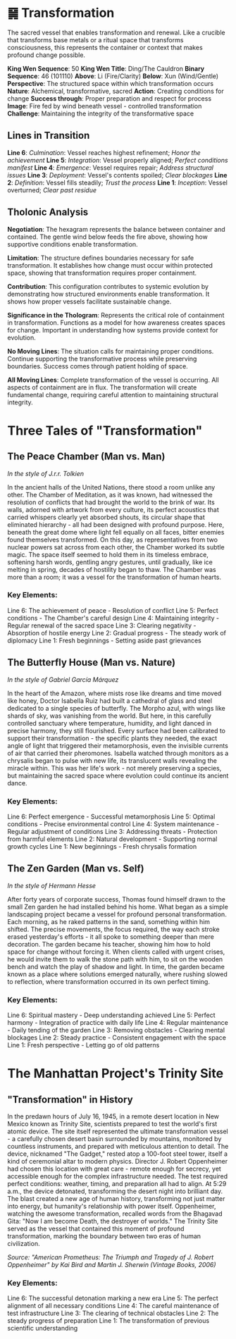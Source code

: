 # ䷱ Transformation

The sacred vessel that enables transformation and renewal. Like a crucible that transforms base metals or a ritual space that transforms consciousness, this represents the container or context that makes profound change possible.


**King Wen Sequence**: 50
**King Wen Title**: Ding/The Cauldron
**Binary Sequence**: 46 (101110)
**Above**: Li (Fire/Clarity)
**Below**: Xun (Wind/Gentle)
**Perspective**: The structured space within which transformation occurs
**Nature**: Alchemical, transformative, sacred
**Action**: Creating conditions for change
**Success through**: Proper preparation and respect for process
**Image**: Fire fed by wind beneath vessel - controlled transformation
**Challenge**: Maintaining the integrity of the transformative space

## Lines in Transition
**Line 6**: *Culmination*: Vessel reaches highest refinement; *Honor the achievement*
**Line 5**: *Integration*: Vessel properly aligned; *Perfect conditions manifest*
**Line 4**: *Emergence*: Vessel requires repair; *Address structural issues*
**Line 3**: *Deployment*: Vessel's contents spoiled; *Clear blockages*
**Line 2**: *Definition*: Vessel fills steadily; *Trust the process*
**Line 1**: *Inception*: Vessel overturned; *Clear past residue*

## Tholonic Analysis
**Negotiation**: The hexagram represents the balance between container and contained. The gentle wind below feeds the fire above, showing how supportive conditions enable transformation.

**Limitation**: The structure defines boundaries necessary for safe transformation. It establishes how change must occur within protected space, showing that transformation requires proper containment.

**Contribution**: This configuration contributes to systemic evolution by demonstrating how structured environments enable transformation. It shows how proper vessels facilitate sustainable change.

**Significance in the Thologram**: Represents the critical role of containment in transformation. Functions as a model for how awareness creates spaces for change. Important in understanding how systems provide context for evolution.

**No Moving Lines**: The situation calls for maintaining proper conditions. Continue supporting the transformative process while preserving boundaries. Success comes through patient holding of space.

**All Moving Lines**: Complete transformation of the vessel is occurring. All aspects of containment are in flux. The transformation will create fundamental change, requiring careful attention to maintaining structural integrity.
# Three Tales of "Transformation"

## The Peace Chamber (Man vs. Man)
*In the style of J.r.r. Tolkien*

In the ancient halls of the United Nations, there stood a room unlike any other. The Chamber of Meditation, as it was known, had witnessed the resolution of conflicts that had brought the world to the brink of war. Its walls, adorned with artwork from every culture, its perfect acoustics that carried whispers clearly yet absorbed shouts, its circular shape that eliminated hierarchy - all had been designed with profound purpose. Here, beneath the great dome where light fell equally on all faces, bitter enemies found themselves transformed. On this day, as representatives from two nuclear powers sat across from each other, the Chamber worked its subtle magic. The space itself seemed to hold them in its timeless embrace, softening harsh words, gentling angry gestures, until gradually, like ice melting in spring, decades of hostility began to thaw. The Chamber was more than a room; it was a vessel for the transformation of human hearts.

### Key Elements:

Line 6: The achievement of peace - Resolution of conflict
Line 5: Perfect conditions - The Chamber's careful design
Line 4: Maintaining integrity - Regular renewal of the sacred space
Line 3: Clearing negativity - Absorption of hostile energy
Line 2: Gradual progress - The steady work of diplomacy
Line 1: Fresh beginnings - Setting aside past grievances

## The Butterfly House (Man vs. Nature)
*In the style of Gabriel García Márquez*

In the heart of the Amazon, where mists rose like dreams and time moved like honey, Doctor Isabella Ruiz had built a cathedral of glass and steel dedicated to a single species of butterfly. The Morpho azul, with wings like shards of sky, was vanishing from the world. But here, in this carefully controlled sanctuary where temperature, humidity, and light danced in precise harmony, they still flourished. Every surface had been calibrated to support their transformation - the specific plants they needed, the exact angle of light that triggered their metamorphosis, even the invisible currents of air that carried their pheromones. Isabella watched through monitors as a chrysalis began to pulse with new life, its translucent walls revealing the miracle within. This was her life's work - not merely preserving a species, but maintaining the sacred space where evolution could continue its ancient dance.

### Key Elements:

Line 6: Perfect emergence - Successful metamorphosis
Line 5: Optimal conditions - Precise environmental control
Line 4: System maintenance - Regular adjustment of conditions
Line 3: Addressing threats - Protection from harmful elements
Line 2: Natural development - Supporting normal growth cycles
Line 1: New beginnings - Fresh chrysalis formation

## The Zen Garden (Man vs. Self)
*In the style of Hermann Hesse*

After forty years of corporate success, Thomas found himself drawn to the small Zen garden he had installed behind his home. What began as a simple landscaping project became a vessel for profound personal transformation. Each morning, as he raked patterns in the sand, something within him shifted. The precise movements, the focus required, the way each stroke erased yesterday's efforts - it all spoke to something deeper than mere decoration. The garden became his teacher, showing him how to hold space for change without forcing it. When clients called with urgent crises, he would invite them to walk the stone path with him, to sit on the wooden bench and watch the play of shadow and light. In time, the garden became known as a place where solutions emerged naturally, where rushing slowed to reflection, where transformation occurred in its own perfect timing.

### Key Elements:

Line 6: Spiritual mastery - Deep understanding achieved
Line 5: Perfect harmony - Integration of practice with daily life
Line 4: Regular maintenance - Daily tending of the garden
Line 3: Removing obstacles - Clearing mental blockages
Line 2: Steady practice - Consistent engagement with the space
Line 1: Fresh perspective - Letting go of old patterns
# The Manhattan Project's Trinity Site

## "Transformation" in History

In the predawn hours of July 16, 1945, in a remote desert location in New Mexico known as Trinity Site, scientists prepared to test the world's first atomic device. The site itself represented the ultimate transformation vessel - a carefully chosen desert basin surrounded by mountains, monitored by countless instruments, and prepared with meticulous attention to detail. The device, nicknamed "The Gadget," rested atop a 100-foot steel tower, itself a kind of ceremonial altar to modern physics. Director J. Robert Oppenheimer had chosen this location with great care - remote enough for secrecy, yet accessible enough for the complex infrastructure needed. The test required perfect conditions: weather, timing, and preparation all had to align. At 5:29 a.m., the device detonated, transforming the desert night into brilliant day. The blast created a new age of human history, transforming not just matter into energy, but humanity's relationship with power itself. Oppenheimer, watching the awesome transformation, recalled words from the Bhagavad Gita: "Now I am become Death, the destroyer of worlds." The Trinity Site served as the vessel that contained this moment of profound transformation, marking the boundary between two eras of human civilization.

*Source: "American Prometheus: The Triumph and Tragedy of J. Robert Oppenheimer" by Kai Bird and Martin J. Sherwin (Vintage Books, 2006)*

### Key Elements:
Line 6: The successful detonation marking a new era
Line 5: The perfect alignment of all necessary conditions
Line 4: The careful maintenance of test infrastructure
Line 3: The clearing of technical obstacles
Line 2: The steady progress of preparation
Line 1: The transformation of previous scientific understanding